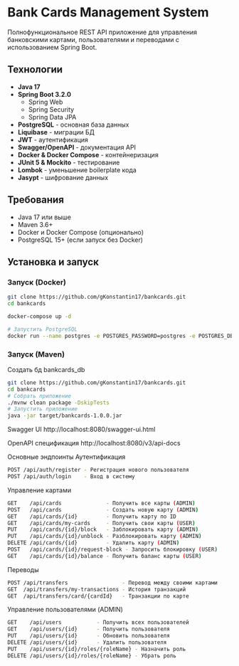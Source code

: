 # Bank Cards Management System

Полнофункциональное REST API приложение для управления банковскими картами, пользователями и переводами с использованием Spring Boot.

## Технологии

- **Java 17**
- **Spring Boot 3.2.0**
    - Spring Web
    - Spring Security
    - Spring Data JPA
- **PostgreSQL** - основная база данных
- **Liquibase** - миграции БД
- **JWT** - аутентификация
- **Swagger/OpenAPI** - документация API
- **Docker & Docker Compose** - контейнеризация
- **JUnit 5 & Mockito** - тестирование
- **Lombok** - уменьшение boilerplate кода
- **Jasypt** - шифрование данных

## Требования

- Java 17 или выше
- Maven 3.6+
- Docker и Docker Compose (опционально)
- PostgreSQL 15+ (если запуск без Docker)

## Установка и запуск

### Запуск (Docker)

```bash
git clone https://github.com/gKonstantin17/bankcards.git
cd bankcards

docker-compose up -d

# Запустить PostgreSQL
docker run --name postgres -e POSTGRES_PASSWORD=postgres -e POSTGRES_DB=bankcards_db -p 5432:5432 -d postgres:15
```
### Запуск (Maven)
Создать бд bankcards_db
```bash
git clone https://github.com/gKonstantin17/bankcards.git
cd bankcards
# Собрать приложение
./mvnw clean package -DskipTests
# Запустить приложение
java -jar target/bankcards-1.0.0.jar
```
Swagger UI
http://localhost:8080/swagger-ui.html

OpenAPI спецификация
http://localhost:8080/v3/api-docs

Основные эндпоинты
Аутентификация
```bash
POST /api/auth/register - Регистрация нового пользователя
POST /api/auth/login    - Вход в систему
```

Управление картами
```bash
GET    /api/cards              - Получить все карты (ADMIN)
POST   /api/cards              - Создать новую карту (ADMIN)
GET    /api/cards/{id}         - Получить карту по ID
GET    /api/cards/my-cards     - Получить свои карты (USER)
PUT    /api/cards/{id}/block   - Заблокировать карту (ADMIN)
PUT    /api/cards/{id}/unblock - Разблокировать карту (ADMIN)
DELETE /api/cards/{id}         - Удалить карту (ADMIN)
POST   /api/cards/{id}/request-block - Запросить блокировку (USER)
GET    /api/cards/{id}/balance - Получить баланс карты (USER)
```
Переводы
```bash
POST /api/transfers                 - Перевод между своими картами
GET  /api/transfers/my-transactions - История транзакций
GET  /api/transfers/card/{cardId}   - Транзакции по карте
```

Управление пользователями (ADMIN)
```bash
GET    /api/users           - Получить всех пользователей
GET    /api/users/{id}      - Получить пользователя
PUT    /api/users/{id}      - Обновить пользователя
DELETE /api/users/{id}      - Удалить пользователя
PUT    /api/users/{id}/roles/{roleName} - Назначить роль
DELETE /api/users/{id}/roles/{roleName} - Убрать роль
```

